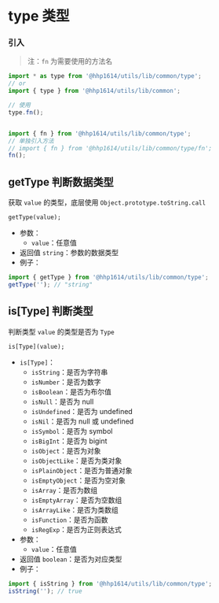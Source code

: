 # type 类型

### 引入

> 注：`fn` 为需要使用的方法名

```js
import * as type from '@hhp1614/utils/lib/common/type';
// or
import { type } from '@hhp1614/utils/lib/common';

// 使用
type.fn();


import { fn } from '@hhp1614/utils/lib/common/type';
// 单独引入方法
// import { fn } from '@hhp1614/utils/lib/common/type/fn';
fn();
```

## getType 判断数据类型

获取 `value` 的类型，底层使用 `Object.prototype.toString.call`

```text
getType(value);
```

- 参数：
    - `value`：任意值
- 返回值 `string`：参数的数据类型
- 例子：
```js
import { getType } from '@hhp1614/utils/lib/common/type';
getType(''); // "string"
```

## is[Type] 判断类型

判断类型 `value` 的类型是否为 `Type`

```text
is[Type](value);
```

- `is[Type]`：
    - `isString`：是否为字符串
    - `isNumber`：是否为数字
    - `isBoolean`：是否为布尔值
    - `isNull`：是否为 null
    - `isUndefined`：是否为 undefined
    - `isNil`：是否为 null 或 undefined
    - `isSymbol`：是否为 symbol
    - `isBigInt`：是否为 bigint
    - `isObject`：是否为对象
    - `isObjectLike`：是否为类对象
    - `isPlainObject`：是否为普通对象
    - `isEmptyObject`：是否为空对象
    - `isArray`：是否为数组
    - `isEmptyArray`：是否为空数组
    - `isArrayLike`：是否为类数组
    - `isFunction`：是否为函数
    - `isRegExp`：是否为正则表达式
- 参数：
    - `value`：任意值
- 返回值 `boolean`：是否为对应类型
- 例子：
```js
import { isString } from '@hhp1614/utils/lib/common/type';
isString(''); // true
```
